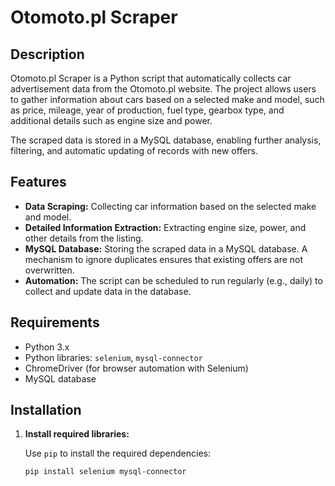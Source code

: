 # Otomoto.pl Scraper

## Description

Otomoto.pl Scraper is a Python script that automatically collects car advertisement data from the Otomoto.pl website. The project allows users to gather information about cars based on a selected make and model, such as price, mileage, year of production, fuel type, gearbox type, and additional details such as engine size and power.

The scraped data is stored in a MySQL database, enabling further analysis, filtering, and automatic updating of records with new offers.

## Features

- **Data Scraping:** Collecting car information based on the selected make and model.
- **Detailed Information Extraction:** Extracting engine size, power, and other details from the listing.
- **MySQL Database:** Storing the scraped data in a MySQL database. A mechanism to ignore duplicates ensures that existing offers are not overwritten.
- **Automation:** The script can be scheduled to run regularly (e.g., daily) to collect and update data in the database.

## Requirements

- Python 3.x
- Python libraries: `selenium`, `mysql-connector`
- ChromeDriver (for browser automation with Selenium)
- MySQL database

## Installation

1. **Install required libraries:**
   
   Use `pip` to install the required dependencies:
   
   ```bash
   pip install selenium mysql-connector
